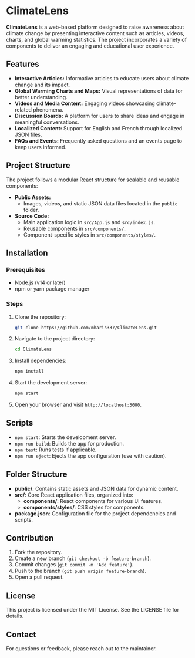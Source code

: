 # ClimateLens

**ClimateLens** is a web-based platform designed to raise awareness about climate change by presenting interactive content such as articles, videos, charts, and global warming statistics. The project incorporates a variety of components to deliver an engaging and educational user experience.

## Features

- **Interactive Articles:** Informative articles to educate users about climate change and its impact.
- **Global Warming Charts and Maps:** Visual representations of data for better understanding.
- **Videos and Media Content:** Engaging videos showcasing climate-related phenomena.
- **Discussion Boards:** A platform for users to share ideas and engage in meaningful conversations.
- **Localized Content:** Support for English and French through localized JSON files.
- **FAQs and Events:** Frequently asked questions and an events page to keep users informed.

## Project Structure

The project follows a modular React structure for scalable and reusable components:

- **Public Assets:**
  - Images, videos, and static JSON data files located in the `public` folder.
- **Source Code:**
  - Main application logic in `src/App.js` and `src/index.js`.
  - Reusable components in `src/components/`.
  - Component-specific styles in `src/components/styles/`.

## Installation

### Prerequisites

- Node.js (v14 or later)
- npm or yarn package manager

### Steps

1. Clone the repository:

   ```bash
   git clone https://github.com/mharis337/ClimateLens.git
   ```

2. Navigate to the project directory:

   ```bash
   cd ClimateLens
   ```

3. Install dependencies:

   ```bash
   npm install
   ```

4. Start the development server:

   ```bash
   npm start
   ```

5. Open your browser and visit `http://localhost:3000`.

## Scripts

- `npm start`: Starts the development server.
- `npm run build`: Builds the app for production.
- `npm test`: Runs tests if applicable.
- `npm run eject`: Ejects the app configuration (use with caution).

## Folder Structure

- **public/**: Contains static assets and JSON data for dynamic content.
- **src/**: Core React application files, organized into:
  - **components/**: React components for various UI features.
  - **components/styles/**: CSS styles for components.
- **package.json**: Configuration file for the project dependencies and scripts.

## Contribution

1. Fork the repository.
2. Create a new branch (`git checkout -b feature-branch`).
3. Commit changes (`git commit -m 'Add feature'`).
4. Push to the branch (`git push origin feature-branch`).
5. Open a pull request.

## License

This project is licensed under the MIT License. See the LICENSE file for details.

## Contact

For questions or feedback, please reach out to the maintainer.

